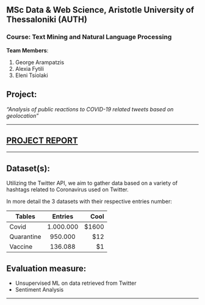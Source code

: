 ## MSc Data & Web Science, Aristotle University of Thessaloniki (AUTH)
### Course: Text Mining and Natural Language Processing

**Team Members**:
1. George Arampatzis
2. Alexia Fytili
3. Eleni Tsiolaki

## Project:
*“Analysis of public reactions to COVID-19 related tweets based on geolocation”*

----------------------------------------------------

## [PROJECT REPORT](https://drive.google.com/file/d/1T63tB-7z8BRbO3uoXrfX20hcocEdgIWz/view?usp=sharing)

----------------------------------------------------

## Dataset(s):
Utilizing the Twitter API, we aim to gather data based on a variety of hashtags related to Coronavirus used on Twitter.

In more detail the 3 datasets with their respective entries number:  

| Tables        | Entries       | Cool  |
| ------------- |:-------------:| -----:|
| Covid         | 1.000.000     | $1600 |
| Quarantine    | 950.000       |   $12 |
| Vaccine       | 136.088       |    $1 |

## Evaluation measure:
- Unsupervised ML on data retrieved from Twitter
- Sentiment Analysis

----------------------------------------------------


